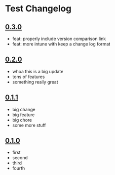 # Test Changelog

## [0.3.0]
  - feat: properly include version comparison link
  - feat: more intune with keep a change log format

## [0.2.0]
 - whoa this is a big update
 - tons of features
 - something really great

## [0.1.1]
 - big change
 - big feature
 - big chore
 - some more stuff

## [0.1.0]
 - first
 - second
 - third
 - fourth

[0.3.0]: https://github.com/ieaster1/test-make-release/compare/0.2.0...0.3.0
[0.2.0]: https://github.com/ieaster1/test-make-release/compare/0.1.1...0.2.0
[0.1.1]: https://github.com/ieaster1/test-make-release/compare/0.1.0...0.1.1
[0.1.0]: https://github.com/ieaster1/test-make-release/releases/tag/0.1.0
